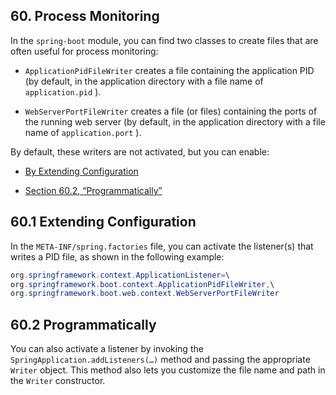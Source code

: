 ## 60. Process Monitoring

In the  `spring-boot`  module, you can find two classes to create files that are often useful for process monitoring:

-  `ApplicationPidFileWriter`  creates a file containing the application PID (by default, in the application directory with a file name of  `application.pid` ).

-  `WebServerPortFileWriter`  creates a file (or files) containing the ports of the running web server (by default, in the application directory with a file name of  `application.port` ).

By default, these writers are not activated, but you can enable:

- [By Extending Configuration](production-ready-process-monitoring.html#production-ready-process-monitoring-configuration)

- [Section 60.2, “Programmatically”](production-ready-process-monitoring.html#production-ready-process-monitoring-programmatically)

## 60.1 Extending Configuration

In the  `META-INF/spring.factories`  file, you can activate the listener(s) that writes a PID file, as shown in the following example:

```java
org.springframework.context.ApplicationListener=\
org.springframework.boot.context.ApplicationPidFileWriter,\
org.springframework.boot.web.context.WebServerPortFileWriter
```

## 60.2 Programmatically

You can also activate a listener by invoking the  `SpringApplication.addListeners(…)`  method and passing the appropriate  `Writer`  object. This method also lets you customize the file name and path in the  `Writer`  constructor.

